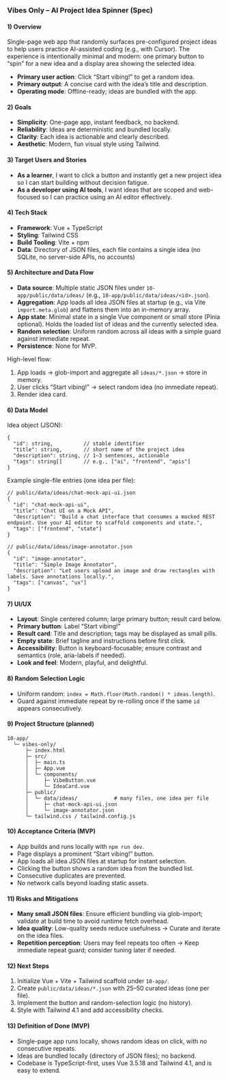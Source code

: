### Vibes Only – AI Project Idea Spinner (Spec)

#### 1) Overview
Single-page web app that randomly surfaces pre-configured project ideas to help users practice AI-assisted coding (e.g., with Cursor). The experience is intentionally minimal and modern: one primary button to “spin” for a new idea and a display area showing the selected idea.

- **Primary user action**: Click “Start vibing!” to get a random idea.
- **Primary output**: A concise card with the idea’s title and description.
- **Operating mode**: Offline-ready; ideas are bundled with the app.

#### 2) Goals
- **Simplicity**: One-page app, instant feedback, no backend.
- **Reliability**: Ideas are deterministic and bundled locally.
- **Clarity**: Each idea is actionable and clearly described.
- **Aesthetic**: Modern, fun visual style using Tailwind.

#### 3) Target Users and Stories
- **As a learner**, I want to click a button and instantly get a new project idea so I can start building without decision fatigue.
- **As a developer using AI tools**, I want ideas that are scoped and web-focused so I can practice using an AI editor effectively.

#### 4) Tech Stack
- **Framework**: Vue + TypeScript
- **Styling**: Tailwind CSS
- **Build Tooling**: Vite + npm
- **Data**: Directory of JSON files, each file contains a single idea (no SQLite, no server-side APIs, no accounts)

#### 5) Architecture and Data Flow
- **Data source**: Multiple static JSON files under `10-app/public/data/ideas/` (e.g., `10-app/public/data/ideas/<id>.json`).
- **Aggregation**: App loads all idea JSON files at startup (e.g., via Vite `import.meta.glob`) and flattens them into an in-memory array.
- **App state**: Minimal state in a single Vue component or small store (Pinia optional). Holds the loaded list of ideas and the currently selected idea.
- **Random selection**: Uniform random across all ideas with a simple guard against immediate repeat.
- **Persistence**: None for MVP.

High-level flow:
1) App loads → glob-import and aggregate all `ideas/*.json` → store in memory.
2) User clicks “Start vibing!” → select random idea (no immediate repeat).
3) Render idea card.

#### 6) Data Model
Idea object (JSON):
```
{
  "id": string,          // stable identifier
  "title": string,       // short name of the project idea
  "description": string, // 1–3 sentences, actionable
  "tags": string[]       // e.g., ["ai", "frontend", "apis"]
}
```

Example single-file entries (one idea per file):
```
// public/data/ideas/chat-mock-api-ui.json
{
  "id": "chat-mock-api-ui",
  "title": "Chat UI on a Mock API",
  "description": "Build a chat interface that consumes a mocked REST endpoint. Use your AI editor to scaffold components and state.",
  "tags": ["frontend", "state"]
}

// public/data/ideas/image-annotator.json
{
  "id": "image-annotator",
  "title": "Simple Image Annotator",
  "description": "Let users upload an image and draw rectangles with labels. Save annotations locally.",
  "tags": ["canvas", "ux"]
}
```

#### 7) UI/UX
- **Layout**: Single centered column; large primary button; result card below.
- **Primary button**: Label “Start vibing!”
- **Result card**: Title and description; tags may be displayed as small pills.
- **Empty state**: Brief tagline and instructions before first click.
- **Accessibility**: Button is keyboard-focusable; ensure contrast and semantics (role, aria-labels if needed).
- **Look and feel**: Modern, playful, and delightful.

#### 8) Random Selection Logic
- Uniform random: `index = Math.floor(Math.random() * ideas.length)`.
- Guard against immediate repeat by re-rolling once if the same `id` appears consecutively.

#### 9) Project Structure (planned)
```
10-app/
  └─ vibes-only/
      ├─ index.html
      ├─ src/
      │  ├─ main.ts
      │  ├─ App.vue
      │  └─ components/
      │     ├─ VibeButton.vue
      │     └─ IdeaCard.vue
      ├─ public/
      │  └─ data/ideas/            # many files, one idea per file
      │     ├─ chat-mock-api-ui.json
      │     └─ image-annotator.json
      └─ tailwind.css / tailwind.config.js
```

#### 10) Acceptance Criteria (MVP)
- App builds and runs locally with `npm run dev`.
- Page displays a prominent “Start vibing!” button.
- App loads all idea JSON files at startup for instant selection.
- Clicking the button shows a random idea from the bundled list.
- Consecutive duplicates are prevented.
- No network calls beyond loading static assets.

#### 11) Risks and Mitigations
- **Many small JSON files**: Ensure efficient bundling via glob-import; validate at build time to avoid runtime fetch overhead.
- **Idea quality**: Low-quality seeds reduce usefulness → Curate and iterate on the idea files.
- **Repetition perception**: Users may feel repeats too often → Keep immediate repeat guard; consider tuning later if needed.

#### 12) Next Steps
1) Initialize Vue + Vite + Tailwind scaffold under `10-app/`.
2) Create `public/data/ideas/*.json` with 25–50 curated ideas (one per file).
3) Implement the button and random-selection logic (no history).
4) Style with Tailwind 4.1 and add accessibility checks.

#### 13) Definition of Done (MVP)
- Single-page app runs locally, shows random ideas on click, with no consecutive repeats.
- Ideas are bundled locally (directory of JSON files); no backend.
- Codebase is TypeScript-first, uses Vue 3.5.18 and Tailwind 4.1, and is easy to extend.